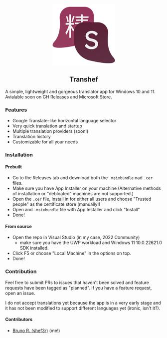 <p align=center>
    <img align=center src="Assets/StoreLogo.scale-400.png">
</p>
<h2 align=center>Transhef</h2>

A simple, lightweight and gorgeous translator app for Windows 10 and 11. Avialable soon on GH Releases and Microsoft Store.

### Features
- Google Translate-like horizontal language selector
- Very quick translation and startup
- Multiple translation providers (soon!)
- Translation history
- Customizable for all your needs

### Installation
#### Prebuilt
- Go to the Releases tab and download both the `.msixbundle` nad `.cer` files.
- Make sure you have App Installer on your machine (Alternative methods of installation or "debloated" machines are not supported.)
- Open the `.cer` file, install in for either all users and choose "Trusted people" as the certificate store (manually!)
- Open and `.msixbundle` file with App Installer and click "Install"
- Done!
#### From source
- Open the repo in Visual Studio (in my case, 2022 Community)
    - make sure you have the UWP workload and Windows 11 10.0.22621.0 SDK installed.
- Click F5 or choose "Local Machine" in the options on top.
- Done!

### Contribution
Feel free to submit PRs to issues that haven't been solved and feature requests have been tagged as "planned". If you have a feature request, open an issue.

I do not accept translations yet because the app is in a very early stage and it has not been modified to support different languages yet (ironic, isn't it?).

#### Contributors

- [Bruno R. (shef3r)](https://github.com/shef3r/) (me!)
